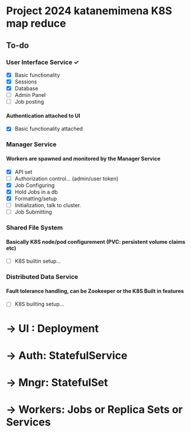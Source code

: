 # Project 2024 katanemimena K8S map reduce

## To-do

### User Interface Service ✓
- [x] Basic functionality
- [x] Sessions
- [x] Database
- [ ] Admin Panel
- [ ] Job posting

#### Authentication attached to UI
- [x] Basic functionality attached

### Manager Service
#### Workers are spawned and monitored by the Manager Service
- [x] API set
- [ ] Authorization control... (admin/user token)
- [x] Job Configuring
- [x] Hold Jobs in a db
- [x] Formatting/setup
- [ ] Initialization, talk to cluster.
- [ ] Job Submitting

### Shared File System
#### Basically K8S node/pod configurement (PVC: persistent volume claims etc)
- [ ] K8S builtin setup...

### Distributed Data Service
#### Fault tolerance handling, can be Zookeeper or the K8S Built in features
- [ ] K8S builting setup...





# -> UI      :  Deployment
# -> Auth:  StatefulService
# -> Mngr: StatefulSet
# -> Workers: Jobs or Replica Sets or Services